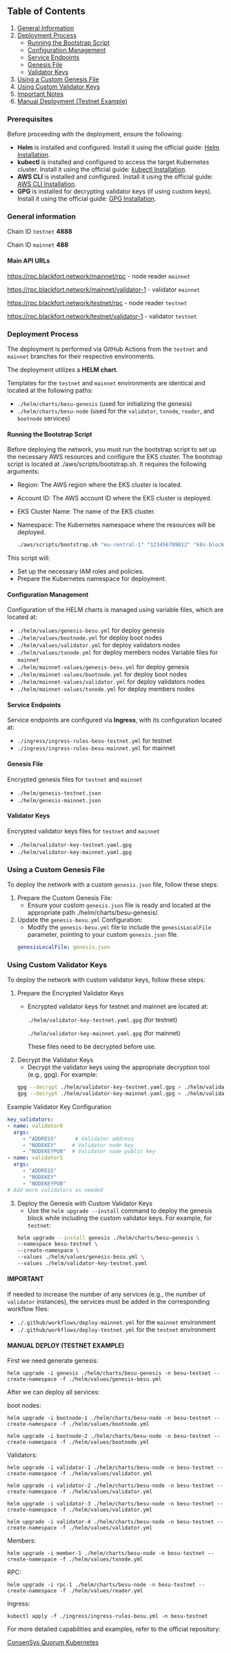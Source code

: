 ## Table of Contents
1. [General Information](#general-information)
2. [Deployment Process](#deployment-process)
   - [Running the Bootstrap Script](#running-the-bootstrap-script)
   - [Configuration Management](#configuration-management)
   - [Service Endpoints](#service-endpoints)
   - [Genesis File](#genesis-file)
   - [Validator Keys](#validator-keys)
3. [Using a Custom Genesis File](#using-a-custom-genesis-file)
4. [Using Custom Validator Keys](#using-custom-validator-keys)
5. [Important Notes](#important)
6. [Manual Deployment (Testnet Example)](#manual-deploy-testnet-example)

### Prerequisites
Before proceeding with the deployment, ensure the following:
- **Helm** is installed and configured. Install it using the official guide: [Helm Installation](https://helm.sh/docs/intro/install/).
- **kubectl** is installed and configured to access the target Kubernetes cluster. Install it using the official guide: [kubectl Installation](https://kubernetes.io/docs/tasks/tools/).
- **AWS CLI** is installed and configured. Install it using the official guide: [AWS CLI Installation](https://docs.aws.amazon.com/cli/latest/userguide/install-cliv2.html).
- **GPG** is installed for decrypting validator keys (if using custom keys). Install it using the official guide: [GPG Installation](https://gnupg.org/download/).

### General information

Chain ID `testnet` **4888**

Chain ID `mainnet` **488**

#### Main API URLs

https://rpc.blackfort.network/mainnet/rpc - node reader `mainnet`

https://rpc.blackfort.network/mainnet/validator-1 - validator `mainnet`

https://rpc.blackfort.network/testnet/rpc - node reader `testnet`

https://rpc.blackfort.network/testnet/validator-1 - validator `testnet`

### Deployment Process

The deployment is performed via GitHub Actions from the `testnet` and `mainnet` branches for their respective environments.

The deployment utilizes a **HELM chart**.

Templates for the `testnet` and `mainnet` environments are identical and located at the following paths:
- `./helm/charts/besu-genesis` (used for initializing the genesis)
- `./helm/charts/besu-node` (used for the `validator`, `txnode`, `reader`, and `bootnode` services)

#### Running the Bootstrap Script
Before deploying the network, you must run the bootstrap script to set up the necessary AWS resources and configure the EKS cluster.
The bootstrap script is located at ./aws/scripts/bootstrap.sh. It requires the following arguments:

* Region: The AWS region where the EKS cluster is located.
* Account ID: The AWS account ID where the EKS cluster is deployed.
* EKS Cluster Name: The name of the EKS cluster.
* Namespace: The Kubernetes namespace where the resources will be deployed.

   ```bash
   ./aws/scripts/bootstrap.sh "eu-central-1" "123456789012" "k8s-blockchain" "besu-testnet"
   ```
This script will:

* Set up the necessary IAM roles and policies.
* Prepare the Kubernetes namespace for deployment.

#### Configuration Management
Configuration of the HELM charts is managed using variable files, which are located at:
- `./helm/values/genesis-besu.yml` for deploy genesis 
- `./helm/values/bootnode.yml` for deploy boot nodes
- `./helm/values/validator.yml` for deploy validators nodes
- `./helm/values/txnode.yml` for deploy members nodes
Variable files for `mainnet`
- `./helm/mainnet-values/genesis-besu.yml` for deploy genesis
- `./helm/mainnet-values/bootnode.yml` for deploy boot nodes
- `./helm/mainnet-values/validator.yml` for deploy validators nodes
- `./helm/mainnet-values/txnode.yml` for deploy members nodes

#### Service Endpoints
Service endpoints are configured via **Ingress**, with its configuration located at:
- `./ingress/ingress-rules-besu-testnet.yml` for testnet
- `./ingress/ingress-rules-besu-mainnet.yml` for mainnet

#### Genesis File
Encrypted genesis files for `testnet` and `mainnet`
- `./helm/genesis-testnet.json`
- `./helm/genesis-mainnet.json`

#### Validator Keys
Encrypted validator keys files for `testnet` and `mainnet`
- `./helm/validator-key-testnet.yaml.gpg`
- `./helm/validator-key-mainnet.yaml.gpg`

### Using a Custom Genesis File
To deploy the network with a custom `genesis.json` file, follow these steps:
1. Prepare the Custom Genesis File:
   * Ensure your custom `genesis.json` file is ready and located at the appropriate path ./helm/charts/besu-genesis/.
2. Update the `genesis-besu.yml` Configuration:
   * Modify the `genesis-besu.yml` file to include the `genesisLocalFile` parameter, pointing to your custom `genesis.json` file.
   ```yaml
   genesisLocalFile: genesis.json
   ```

### Using Custom Validator Keys
To deploy the network with custom validator keys, follow these steps:
1. Prepare the Encrypted Validator Keys
   * Encrypted validator keys for testnet and mainnet are located at:
   
     `./helm/validator-key-testnet.yaml.gpg` (for testnet)

     `./helm/validator-key-mainnet.yaml.gpg` (for mainnet)

     These files need to be decrypted before use.
2. Decrypt the Validator Keys
   * Decrypt the validator keys using the appropriate decryption tool (e.g., gpg). For example:
   ```bash
   gpg --decrypt ./helm/validator-key-testnet.yaml.gpg > ./helm/validator-key-testnet.yaml
   gpg --decrypt ./helm/validator-key-mainnet.yaml.gpg > ./helm/validator-key-mainnet.yaml
   ```
Example Validator Key Configuration
   ```yaml
   key_validators:
   - name: validator0
     args:
        - "ADDRESS"      # Validator address
        - "NODEKEY"     # Validator node key
        - "NODEKEYPUB"  # Validator node public key
   - name: validator1
     args:
        - "ADDRESS"
        - "NODEKEY"
        - "NODEKEYPUB"
   # Add more validators as needed
   ```
3. Deploy the Genesis with Custom Validator Keys
   * Use the `helm upgrade --install` command to deploy the genesis block while including the custom validator keys. For example, for `testnet`:
   ```bash
   helm upgrade --install genesis ./helm/charts/besu-genesis \
   --namespace besu-testnet \
   --create-namespace \
   --values ./helm/values/genesis-besu.yml \
   --values ./helm/validator-key-testnet.yaml
   ```

#### IMPORTANT
If needed to increase the number of any services (e.g., the number of `validator` instances), the services must be added in the corresponding workflow files:
- `./.github/workflows/deploy-mainnet.yml` for the `mainnet` environment
- `./.github/workflows/deploy-testnet.yml` for the `testnet` environment

#### MANUAL DEPLOY (TESTNET EXAMPLE)

First we need generate genesis:

`helm upgrade -i genesis ./helm/charts/besu-genesis -n besu-testnet --create-namespace -f ./helm/values/genesis-besu.yml`

After we can deploy all services:

boot nodes:

`helm upgrade -i bootnode-1 ./helm/charts/besu-node -n besu-testnet --create-namespace -f ./helm/values/bootnode.yml`

`helm upgrade -i bootnode-2 ./helm/charts/besu-node -n besu-testnet --create-namespace -f ./helm/values/bootnode.yml`

Validators:

`helm upgrade -i validator-1 ./helm/charts/besu-node -n besu-testnet --create-namespace -f ./helm/values/validator.yml`

`helm upgrade -i validator-2 ./helm/charts/besu-node -n besu-testnet --create-namespace -f ./helm/values/validator.yml`

`helm upgrade -i validator-3 ./helm/charts/besu-node -n besu-testnet --create-namespace -f ./helm/values/validator.yml`

`helm upgrade -i validator-4 ./helm/charts/besu-node -n besu-testnet --create-namespace -f ./helm/values/validator.yml`

Members:

`helm upgrade -i member-1 ./helm/charts/besu-node -n besu-testnet --create-namespace -f ./helm/values/txnode.yml`

RPC:

`helm upgrade -i rpc-1 ./helm/charts/besu-node -n besu-testnet --create-namespace -f ./helm/values/reader.yml`

Ingress:

`kubectl apply -f ./ingress/ingress-rules-besu.yml -n besu-testnet`

For more detailed capabilities and examples, refer to the official repository:  

[ConsenSys Quorum Kubernetes](https://github.com/ConsenSys/quorum-kubernetes)